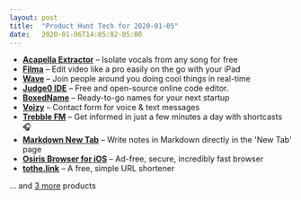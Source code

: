 ```yaml
---
layout: post
title:  "Product Hunt Tech for 2020-01-05"
date:   2020-01-06T14:05:02-05:00
---
```


* **[Acapella Extractor](https://www.producthunt.com/posts/acapella-extractor?utm_campaign=producthunt-api&utm_medium=api&utm_source=Application%3A+Daily+Digest+RSS+%28ID%3A+3202%29)** – Isolate vocals from any song for free
* **[Filma](https://www.producthunt.com/posts/filma?utm_campaign=producthunt-api&utm_medium=api&utm_source=Application%3A+Daily+Digest+RSS+%28ID%3A+3202%29)** – Edit video like a pro easily on the go with your iPad
* **[Wave](https://www.producthunt.com/posts/wave-7cb5e5db-c437-4a2d-aa00-69b90031b3df?utm_campaign=producthunt-api&utm_medium=api&utm_source=Application%3A+Daily+Digest+RSS+%28ID%3A+3202%29)** – Join people around you doing cool things in real-time
* **[Judge0 IDE](https://www.producthunt.com/posts/judge0-ide?utm_campaign=producthunt-api&utm_medium=api&utm_source=Application%3A+Daily+Digest+RSS+%28ID%3A+3202%29)** – Free and open-source online code editor.
* **[BoxedName](https://www.producthunt.com/posts/boxedname?utm_campaign=producthunt-api&utm_medium=api&utm_source=Application%3A+Daily+Digest+RSS+%28ID%3A+3202%29)** – Ready-to-go names for your next startup
* **[Voizy](https://www.producthunt.com/posts/voizy?utm_campaign=producthunt-api&utm_medium=api&utm_source=Application%3A+Daily+Digest+RSS+%28ID%3A+3202%29)** – Contact form for voice & text messages
* **[Trebble FM](https://www.producthunt.com/posts/trebble-fm?utm_campaign=producthunt-api&utm_medium=api&utm_source=Application%3A+Daily+Digest+RSS+%28ID%3A+3202%29)** – Get informed in just a few minutes a day with shortcasts 🎧
* **[Markdown New Tab](https://www.producthunt.com/posts/markdown-new-tab?utm_campaign=producthunt-api&utm_medium=api&utm_source=Application%3A+Daily+Digest+RSS+%28ID%3A+3202%29)** – Write notes in Markdown directly in the 'New Tab' page
* **[Osiris Browser for iOS](https://www.producthunt.com/posts/osiris-browser-for-ios?utm_campaign=producthunt-api&utm_medium=api&utm_source=Application%3A+Daily+Digest+RSS+%28ID%3A+3202%29)** – Ad-free, secure, incredibly fast browser
* **[tothe.link](https://www.producthunt.com/posts/tothe-link?utm_campaign=producthunt-api&utm_medium=api&utm_source=Application%3A+Daily+Digest+RSS+%28ID%3A+3202%29)** – A free, simple URL shortener

… and [3 more](https://www.producthunt.com/tech) products